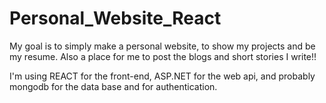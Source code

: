 # Personal_Website_React

My goal is to simply make a personal website, to show my projects and be my resume. Also a place for me to post the blogs and short stories I write!!

I'm using REACT for the front-end, ASP.NET for the web api,  and probably mongodb for the data base and for authentication. 
